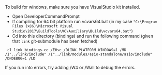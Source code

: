 To build for windows, make sure you have VisualStudio kit installed.

* Open DeveloperCommandPrompt
* If compiling for 64 bit platform run vcvars64.bat (in my case `"C:\Program Files (x86)\Microsoft Visual Studio\2017\BuildTools\VC\Auxiliary\Build\vcvars64.bat"`)
* Cd into this directory (bindings) and run the following command (given that `link` git-submodule has been fetched)
```
 cl link_bindings.cc /EHsc /DLINK_PLATFORM_WINDOWS=1 /MD /I"../link/include" /I"../link/modules/asio-standalone/asio/include" /DNDEBUG=1 /LD
```

If you run into errors, try adding /W4 or /Wall to debug the errors.
